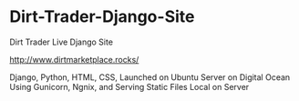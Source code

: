 # Dirt-Trader-Django-Site
Dirt Trader Live Django Site

http://www.dirtmarketplace.rocks/

Django, Python, HTML, CSS, Launched on Ubuntu Server on Digital Ocean Using Gunicorn, Ngnix, and Serving Static Files Local on Server